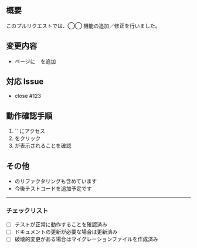 ## 概要

このプルリクエストでは、◯◯ 機能の追加／修正を行いました。

## 変更内容

-   ページに　を追加

## 対応 Issue

-   close #123

## 動作確認手順

1. `` にアクセス
2. をクリック
3. が表示されることを確認

## その他

-   のリファクタリングも含めています
-   今後テストコードを追加予定です

---

### チェックリスト

-   [ ] テストが正常に動作することを確認済み
-   [ ] ドキュメントの更新が必要な場合は更新済み
-   [ ] 破壊的変更がある場合はマイグレーションファイルを作成済み
